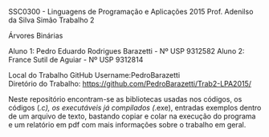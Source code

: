 SSC0300 - Linguagens de Programação e Aplicações 2015
Prof. Adenilso da Silva Simão
Trabalho 2

Árvores Binárias    

Aluno 1: Pedro Eduardo Rodrigues Barazetti - Nº USP 9312582 
Aluno 2: France Sutil de Aguiar - Nº USP 9312814

Local do Trabalho 
GitHub Username:PedroBarazetti  
Diretório do Trabalho: https://github.com/PedroBarazetti/Trab2-LPA2015/   

Neste repositório encontram-se as bibliotecas usadas nos códigos, os códigos (*.c), os executáveis já compilados (*.exe), entradas exemplos dentro de um arquivo de texto, bastando copiar e colar na execução do programa e um relatório em pdf com mais informações sobre o trabalho em geral.
